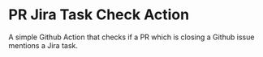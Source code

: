 # PR Jira Task Check Action

A simple Github Action that checks if a PR which is closing a Github issue mentions a Jira task.

